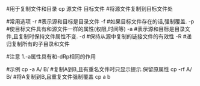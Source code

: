 #用于复制文件和目录
cp 源文件 目标文件	#将源文件复制到目标文件处

#常用选项
-r			#表示源和目标是目录文件
-f			#如果目标文件存在的话,强制覆盖.
-p			#使目标文件具有和源文件一样的属性(权限,时间等)
-a			#表示源和目标是目录文件,且复制时保持文件属性不变.
-d			#保持从源中复制的链接文件的有效性
-R			#递归复制所有的子目录和文件

#注意
1.-a属性具有和-dRp相同的作用

#示例
cp -a A/ B/		#复制A到B,且有重名文件时只显示提示.保留原属性
cp -rf A/ B/		#将A复制到B,且重复文件强制覆盖
cp a b			
